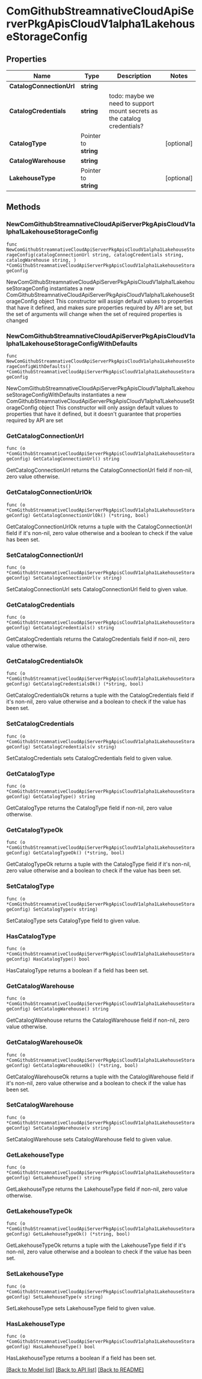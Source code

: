# ComGithubStreamnativeCloudApiServerPkgApisCloudV1alpha1LakehouseStorageConfig

## Properties

Name | Type | Description | Notes
------------ | ------------- | ------------- | -------------
**CatalogConnectionUrl** | **string** |  | 
**CatalogCredentials** | **string** | todo: maybe we need to support mount secrets as the catalog credentials? | 
**CatalogType** | Pointer to **string** |  | [optional] 
**CatalogWarehouse** | **string** |  | 
**LakehouseType** | Pointer to **string** |  | [optional] 

## Methods

### NewComGithubStreamnativeCloudApiServerPkgApisCloudV1alpha1LakehouseStorageConfig

`func NewComGithubStreamnativeCloudApiServerPkgApisCloudV1alpha1LakehouseStorageConfig(catalogConnectionUrl string, catalogCredentials string, catalogWarehouse string, ) *ComGithubStreamnativeCloudApiServerPkgApisCloudV1alpha1LakehouseStorageConfig`

NewComGithubStreamnativeCloudApiServerPkgApisCloudV1alpha1LakehouseStorageConfig instantiates a new ComGithubStreamnativeCloudApiServerPkgApisCloudV1alpha1LakehouseStorageConfig object
This constructor will assign default values to properties that have it defined,
and makes sure properties required by API are set, but the set of arguments
will change when the set of required properties is changed

### NewComGithubStreamnativeCloudApiServerPkgApisCloudV1alpha1LakehouseStorageConfigWithDefaults

`func NewComGithubStreamnativeCloudApiServerPkgApisCloudV1alpha1LakehouseStorageConfigWithDefaults() *ComGithubStreamnativeCloudApiServerPkgApisCloudV1alpha1LakehouseStorageConfig`

NewComGithubStreamnativeCloudApiServerPkgApisCloudV1alpha1LakehouseStorageConfigWithDefaults instantiates a new ComGithubStreamnativeCloudApiServerPkgApisCloudV1alpha1LakehouseStorageConfig object
This constructor will only assign default values to properties that have it defined,
but it doesn't guarantee that properties required by API are set

### GetCatalogConnectionUrl

`func (o *ComGithubStreamnativeCloudApiServerPkgApisCloudV1alpha1LakehouseStorageConfig) GetCatalogConnectionUrl() string`

GetCatalogConnectionUrl returns the CatalogConnectionUrl field if non-nil, zero value otherwise.

### GetCatalogConnectionUrlOk

`func (o *ComGithubStreamnativeCloudApiServerPkgApisCloudV1alpha1LakehouseStorageConfig) GetCatalogConnectionUrlOk() (*string, bool)`

GetCatalogConnectionUrlOk returns a tuple with the CatalogConnectionUrl field if it's non-nil, zero value otherwise
and a boolean to check if the value has been set.

### SetCatalogConnectionUrl

`func (o *ComGithubStreamnativeCloudApiServerPkgApisCloudV1alpha1LakehouseStorageConfig) SetCatalogConnectionUrl(v string)`

SetCatalogConnectionUrl sets CatalogConnectionUrl field to given value.


### GetCatalogCredentials

`func (o *ComGithubStreamnativeCloudApiServerPkgApisCloudV1alpha1LakehouseStorageConfig) GetCatalogCredentials() string`

GetCatalogCredentials returns the CatalogCredentials field if non-nil, zero value otherwise.

### GetCatalogCredentialsOk

`func (o *ComGithubStreamnativeCloudApiServerPkgApisCloudV1alpha1LakehouseStorageConfig) GetCatalogCredentialsOk() (*string, bool)`

GetCatalogCredentialsOk returns a tuple with the CatalogCredentials field if it's non-nil, zero value otherwise
and a boolean to check if the value has been set.

### SetCatalogCredentials

`func (o *ComGithubStreamnativeCloudApiServerPkgApisCloudV1alpha1LakehouseStorageConfig) SetCatalogCredentials(v string)`

SetCatalogCredentials sets CatalogCredentials field to given value.


### GetCatalogType

`func (o *ComGithubStreamnativeCloudApiServerPkgApisCloudV1alpha1LakehouseStorageConfig) GetCatalogType() string`

GetCatalogType returns the CatalogType field if non-nil, zero value otherwise.

### GetCatalogTypeOk

`func (o *ComGithubStreamnativeCloudApiServerPkgApisCloudV1alpha1LakehouseStorageConfig) GetCatalogTypeOk() (*string, bool)`

GetCatalogTypeOk returns a tuple with the CatalogType field if it's non-nil, zero value otherwise
and a boolean to check if the value has been set.

### SetCatalogType

`func (o *ComGithubStreamnativeCloudApiServerPkgApisCloudV1alpha1LakehouseStorageConfig) SetCatalogType(v string)`

SetCatalogType sets CatalogType field to given value.

### HasCatalogType

`func (o *ComGithubStreamnativeCloudApiServerPkgApisCloudV1alpha1LakehouseStorageConfig) HasCatalogType() bool`

HasCatalogType returns a boolean if a field has been set.

### GetCatalogWarehouse

`func (o *ComGithubStreamnativeCloudApiServerPkgApisCloudV1alpha1LakehouseStorageConfig) GetCatalogWarehouse() string`

GetCatalogWarehouse returns the CatalogWarehouse field if non-nil, zero value otherwise.

### GetCatalogWarehouseOk

`func (o *ComGithubStreamnativeCloudApiServerPkgApisCloudV1alpha1LakehouseStorageConfig) GetCatalogWarehouseOk() (*string, bool)`

GetCatalogWarehouseOk returns a tuple with the CatalogWarehouse field if it's non-nil, zero value otherwise
and a boolean to check if the value has been set.

### SetCatalogWarehouse

`func (o *ComGithubStreamnativeCloudApiServerPkgApisCloudV1alpha1LakehouseStorageConfig) SetCatalogWarehouse(v string)`

SetCatalogWarehouse sets CatalogWarehouse field to given value.


### GetLakehouseType

`func (o *ComGithubStreamnativeCloudApiServerPkgApisCloudV1alpha1LakehouseStorageConfig) GetLakehouseType() string`

GetLakehouseType returns the LakehouseType field if non-nil, zero value otherwise.

### GetLakehouseTypeOk

`func (o *ComGithubStreamnativeCloudApiServerPkgApisCloudV1alpha1LakehouseStorageConfig) GetLakehouseTypeOk() (*string, bool)`

GetLakehouseTypeOk returns a tuple with the LakehouseType field if it's non-nil, zero value otherwise
and a boolean to check if the value has been set.

### SetLakehouseType

`func (o *ComGithubStreamnativeCloudApiServerPkgApisCloudV1alpha1LakehouseStorageConfig) SetLakehouseType(v string)`

SetLakehouseType sets LakehouseType field to given value.

### HasLakehouseType

`func (o *ComGithubStreamnativeCloudApiServerPkgApisCloudV1alpha1LakehouseStorageConfig) HasLakehouseType() bool`

HasLakehouseType returns a boolean if a field has been set.


[[Back to Model list]](../README.md#documentation-for-models) [[Back to API list]](../README.md#documentation-for-api-endpoints) [[Back to README]](../README.md)


